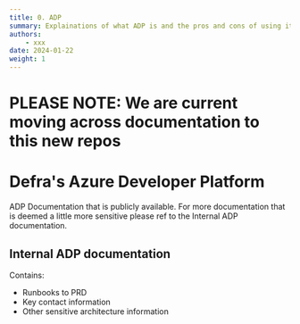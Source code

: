 ```yaml
---
title: 0. ADP
summary: Explainations of what ADP is and the pros and cons of using it.
authors:
    - xxx
date: 2024-01-22
weight: 1
---
```

# PLEASE NOTE: We are current moving across documentation to this new repos

# Defra's Azure Developer Platform

ADP Documentation that is publicly available. For more documentation that is deemed a little more sensitive please ref to the Internal ADP documentation.

## Internal ADP documentation

Contains:
- Runbooks to PRD
- Key contact information
- Other sensitive architecture information
